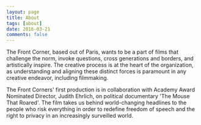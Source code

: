 ```yaml
---
layout: page
title: About
tags: [about]
date: 2016-03-21
comments: false
---
```


The Front Corner, based out of Paris, wants to be a part of films that
challenge the norm, invoke questions, cross generations and borders, and
artistically inspire. The creative process is at the heart of the organization,
as understanding and aligning these distinct forces is paramount in any
creative endeavor, including filmmaking. 

The Front Corners' first production is in collaboration with Academy Award
Nominated Director, Judith Ehrlich, on political documentary 'The Mouse That
Roared'. The film takes us behind world-changing headlines to the people who
risk everything in order to redefine freedom of speech and the right to privacy
in an increasingly surveilled world.
